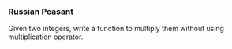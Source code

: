 ### Russian Peasant
Given two integers, write a function to multiply them without using multiplication operator.
